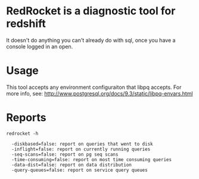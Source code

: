 # RedRocket is a diagnostic tool for redshift

It doesn't do anything you can't already do with sql, once you have a console logged in an open.

# Usage

This tool accepts any environment configuraiton that libpq accepts. For more info, see: http://www.postgresql.org/docs/9.3/static/libpq-envars.html

# Reports

```
redrocket -h

  -diskbased=false: report on queries that went to disk
  -inflight=false: report on currently running queries
  -seq-scans=false: report on pg seq scans
  -time-consuming=false: report on most time consuming queries
  -data-dist=false: report on data distribution
  -query-queues=false: report on service query queues

```
